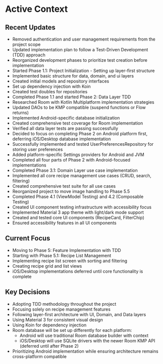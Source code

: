 # Active Context

## Recent Updates
- Removed authentication and user management requirements from the project scope
- Updated implementation plan to follow a Test-Driven Development (TDD) approach
- Reorganized development phases to prioritize test creation before implementation
- Started Phase 1.1: Project Initialization - Setting up layer-first structure
- Implemented basic structure for data, domain, and ui layers
- Created initial models and repository interfaces
- Set up dependency injection with Koin
- Created test doubles for repositories
- Completed Phase 1.1 and started Phase 2: Data Layer TDD
- Researched Room with Kotlin Multiplatform implementation strategies
- Updated DAOs to be KMP compatible (suspend functions or Flow returns)
- Implemented Android-specific database initialization
- Created comprehensive test coverage for Room implementation
- Verified all data layer tests are passing successfully
- Decided to focus on completing Phase 2 on Android platform first, deferring iOS/Desktop database implementation
- Successfully implemented and tested UserPreferencesRepository for storing user preferences
- Added platform-specific Settings providers for Android and JVM
- Completed all four parts of Phase 2 with Android-focused implementations
- Completed Phase 3.1: Domain Layer use case implementation
- Implemented all core recipe management use cases (CRUD, search, filtering)
- Created comprehensive test suite for all use cases
- Reorganized project to move image handling to Phase 5.5
- Completed Phase 4.1 (ViewModel Testing) and 4.2 (Composable Testing)
- Created UI component testing infrastructure with accessibility focus
- Implemented Material 3 app theme with light/dark mode support
- Created and tested core UI components (RecipeCard, FilterChip)
- Ensured accessibility features in all UI components

## Current Focus
- Moving to Phase 5: Feature Implementation with TDD
- Starting with Phase 5.1: Recipe List Management
- Implementing recipe list screen with sorting and filtering
- Creating recipe grid and list views
- iOS/Desktop implementations deferred until core functionality is complete

## Key Decisions
- Adopting TDD methodology throughout the project
- Focusing solely on recipe management features
- Following layer-first architecture with UI, Domain, and Data layers
- Using Material 3 for consistent visual design
- Using Koin for dependency injection
- Room database will be set up differently for each platform:
  - Android will use traditional Room database builder with context
  - iOS/Desktop will use SQLite drivers with the newer Room KMP API (deferred until after Phase 2)
- Prioritizing Android implementation while ensuring architecture remains cross-platform compatible